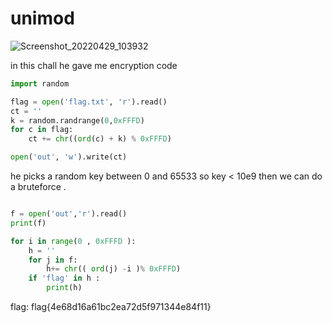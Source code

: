 
# unimod

![Screenshot_20220429_103932](https://user-images.githubusercontent.com/75040566/166264683-f29592fa-8967-4650-a15e-c68564d6d874.png)

in this chall he gave me encryption code 
```python 
import random

flag = open('flag.txt', 'r').read()
ct = ''
k = random.randrange(0,0xFFFD)
for c in flag:
    ct += chr((ord(c) + k) % 0xFFFD)

open('out', 'w').write(ct)

```
he picks a random key between 0 and 65533
so key < 10e9 then we can do a bruteforce . 


```python

f = open('out','r').read()
print(f)

for i in range(0 , 0xFFFD ):
    h = ''
    for j in f:
        h+= chr(( ord(j) -i )% 0xFFFD)
    if 'flag' in h :
        print(h)
```

flag: flag{4e68d16a61bc2ea72d5f971344e84f11}
